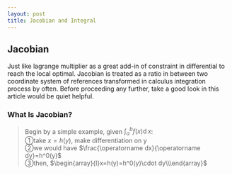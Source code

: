 ```yaml
---
layout: post
title: Jacobian and Integral
---
```


## Jacobian
<p class="message">
Just like lagrange multiplier as a great add-in of constraint in differential to reach the local optimal.  Jacobian is treated as a ratio in between two coordinate system of references transformed in calculus integration process by often.  
Before proceeding any further, take a good look in this article would be quiet helpful.
</p>

### What Is Jacobian?
>Begin by a simple example, given $\int_a^bf(x)\operatorname dx$:  
>&#10112;take $x=h(y)$, make differentiation on y  
>&#10113;we would have $\frac{\operatorname dx}{\operatorname dy}=h^0(y)$  
>&#10114;then, $\begin{array}{l}x=h(y)=h^0(y)\cdot dy\\\end{array}$  
<!-- don't know why, it doesn't work::Begin -->
<!-- $$\begin{array}{l}take\;x=h(y),\;differntiate\;on\;y,\\we\;have\frac{\operatorname dx}{\operatorname dy}=h^'(y),\\then,\;x=h(y)=h^'(y)\cdot\operatorname dy\end{array}$$ -->
<!-- don't know why, it doesn't work::End -->
